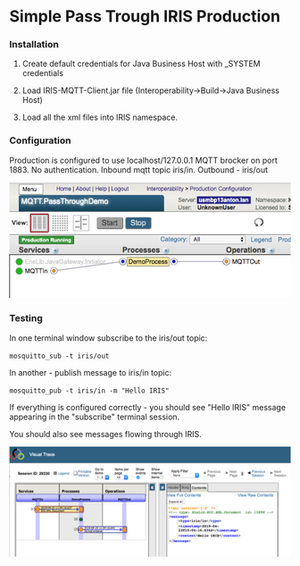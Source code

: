 # Simple Pass Trough IRIS Production

### Installation

1) Create default credentials for Java Business Host with _SYSTEM credentials

2) Load IRIS-MQTT-Client.jar file (Interoperability->Build->Java Business Host)

4) Load all the xml files into IRIS namespace. 

### Configuration

Production is configured to use localhost/127.0.0.1 MQTT brocker on port 1883. No authentication.
Inbound mqtt topic iris/in. Outbound - iris/out

![alt text](https://github.com/antonum/IRIS-MQTT-IoT-Adapter/raw/master/example/PassThrough/production.png)
 
### Testing

In one terminal window subscribe to the iris/out topic:

`mosquitto_sub -t iris/out`

In another - publish message to iris/in topic:

`mosquitto_pub -t iris/in -m "Hello IRIS"`

If everything is configured correctly - you should see "Hello IRIS" message appearing in the "subscribe" terminal session.

You should also see messages flowing through IRIS.

![alt text](https://github.com/antonum/IRIS-MQTT-IoT-Adapter/raw/master/example/PassThrough/message_trace.png)
